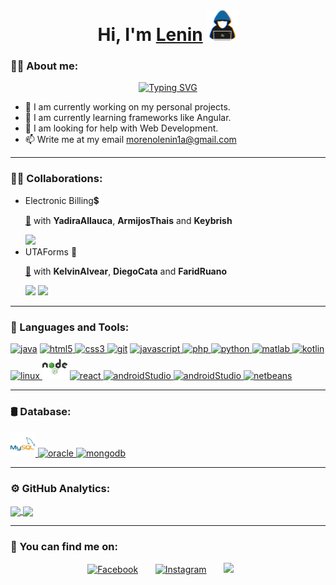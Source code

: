 <div align="center">
  <h1 align="center">Hi, I'm <a href="https://leninm-portfolio.netlify.app/" {:target="_blank"}> Lenin</a> <picture><img src = "https://github.com/0xAbdulKhalid/0xAbdulKhalid/raw/main/assets/mdImages/about_me.gif" width = 50px/></picture></h1>  
</div>

<!-- about me section -->
### 🧒🏽 About me:
<div align="center">
<a href="https://git.io/typing-svg"><img src="https://readme-typing-svg.herokuapp.com?font=Silkscreen&pause=60&color=3794FF&center=true&vCenter=true&random=false&width=435&lines=Software+Engineer;Backend+Developer+%F0%9F%96%B3;Android+Developer+%F0%9F%93%B1" alt="Typing SVG" /></a>
</div>

- 🔭 I am currently working on my personal projects.
- 🌱 I am currently learning frameworks like Angular.
- 🤔 I am looking for help with Web Development.
- 📫 Write me at my email morenolenin1a@gmail.com
<!-- collaborations section -->
<hr>

### 🤙🏽 Collaborations:
- Electronic Billing💲
  <p align="left"> <a href="https://github.com/YadiraAllauca/FacturaMovilGCS" target="_blank">🔗</a> with <b>YadiraAllauca</b>, <b>ArmijosThais</b> and <b>Keybrish</b></p> <img src="https://cdn.glitch.global/67cd472b-72c6-4b72-8f91-3c3387cbf446/bb47bc57-f106-4eee-be9f-9a78a920a152.image.png?v=1701818279786" height="300"/>
- UTAForms 🪪
  <p align="left"> <a href="https://github.com/FaridRuano/utaForms" target="_blank">🔗</a> with <b>KelvinAlvear</b>, <b>DiegoCata</b> and <b>FaridRuano</b> </p> 
  <img src="https://global.discourse-cdn.com/business6/uploads/glitch/original/3X/9/9/9965399d5ff3f6b1ba1cfe7ff8c5b575bf95f9c4.png" width="300"/>
  <img src="https://global.discourse-cdn.com/business6/uploads/glitch/original/3X/3/3/33a44666b26902c320a7a6156e682cfafa5a4be0.png" width="300"/>
<!-- languajes section -->
<hr>

### 👾 Languages and Tools:
<p align="left"> <a href="https://docs.oracle.com/javase/8/docs/api/" target="_blank" rel="noreferrer"> <img src="https://cdn-icons-png.flaticon.com/128/226/226777.png" alt="java" width="40" height="40"/></a>
<a href="https://htmlreference.io/" target="_blank" rel="noreferrer"> <img src="https://cdn-icons-png.flaticon.com/128/5968/5968267.png" alt="html5" width="40" height="40"/> </a>
<a href="https://www.w3schools.com/css/" target="_blank" rel="noreferrer"> <img src="https://cdn-icons-png.flaticon.com/128/5968/5968242.png" alt="css3" width="40" height="40"/> </a>
<a href="https://git-scm.com/" target="_blank" rel="noreferrer"> <img src="https://www.vectorlogo.zone/logos/git-scm/git-scm-icon.svg" alt="git" width="40" height="40"/></a>
<a href="https://developer.mozilla.org/en-US/docs/Web/JavaScript" target="_blank" rel="noreferrer"> <img src="https://cdn-icons-png.flaticon.com/128/1199/1199124.png" alt="javascript" width="40" height="40"/> </a>
<a href="https://www.php.net/manual/es/intro-whatis.php" target="_blank" rel="noreferrer"> <img src="https://cdn-icons-png.flaticon.com/128/5968/5968332.png" alt="php" width="40" height="40"/> </a>
<a href="https://www.python.org" target="_blank" rel="noreferrer"> <img src="https://cdn-icons-png.flaticon.com/128/1822/1822899.png" alt="python" width="40" height="40"/> </a>
<a href="https://la.mathworks.com/products/matlab.html" target="_blank" rel="noreferrer"> <img src="https://cdn.icon-icons.com/icons2/2107/PNG/512/file_type_matlab_icon_130398.png" alt="matlab" width="40" height="40"/> </a> 
<a href="https://kotlinlang.org/docs/home.html" target="_blank" rel="noreferrer"> <img src="https://img.icons8.com/?size=48&id=ZoxjA0jZDdFZ&format=png" alt="kotlin" width="40" height="40"/> </a> 
<a href="https://www.linux.org/" target="_blank" rel="noreferrer"> <img src="https://cdn-icons-png.flaticon.com/128/6124/6124995.png" alt="linux" width="40" height="40"/> </a>
<a href="https://nodejs.org/docs/latest/api/" target="_blank" rel="noreferrer"> <img src="https://raw.githubusercontent.com/devicons/devicon/master/icons/nodejs/nodejs-original-wordmark.svg" alt="nodejs" width="40" height="40"/></a> 
<a href="https://es.react.dev/learn" target="_blank" rel="noreferrer"> <img src="https://cdn.icon-icons.com/icons2/2415/PNG/512/react_original_wordmark_logo_icon_146375.png" alt="react" width="40" height="40"/> </a> 
<a href="https://developer.android.com/?hl=es-419" target="_blank" rel="noreferrer"> <img src="https://img.icons8.com/?size=48&id=EgOU93v1DHjU&format=png" alt="androidStudio" width="40" height="40"/> </a> 
<a href="https://code.visualstudio.com/" target="_blank" rel="noreferrer"> <img src="https://img.icons8.com/?size=48&id=0OQR1FYCuA9f&format=png" alt="androidStudio" width="40" height="40"/> </a> 
<a href="https://netbeans.apache.org/front/main/" target="_blank" rel="noreferrer"> <img src="https://img.icons8.com/?size=48&id=4djt356tq8UO&format=png" alt="netbeans" width="40" height="40"/> </a> 
</p>
<!-- database section -->
<hr>

### 🛢️ Database:
<p p align="left">
<a href="https://www.mysql.com/" target="_blank" rel="noreferrer"> <img src="https://raw.githubusercontent.com/devicons/devicon/master/icons/mysql/mysql-original-wordmark.svg" alt="mysql" width="40" height="40"/> </a>
<a href="https://www.oracle.com/es/" target="_blank" rel="noreferrer"> <img src="https://cdn.icon-icons.com/icons2/2415/PNG/96/oracle_original_logo_icon_146401.png" alt="oracle" width="40" height="40"/> </a>
<a href="https://www.mongodb.com/es" target="_blank" rel="noreferrer"> <img src="https://img.icons8.com/?size=80&id=8rKdRqZFLurS&format=png" alt="mongodb" width="40" height="40"/> </a>
</p>

<!-- GitHub Analytics section -->
<hr>

### ⚙️ GitHub Analytics:

<a href="https://github.com/anuraghazra/github-readme-stats">
  <img height=150 align="center" src="https://github-readme-stats.vercel.app/api?username=LennyMA&theme=radical&show_icons=true&include_all_commits=true&hide=stars,issues" />
</a>
<a href="https://github.com/anuraghazra/convoychat">
  <img height=180 align="center" src="https://github-readme-stats.vercel.app/api/top-langs?username=LennyMA&layout=compact&langs_count=8&card_width=320&theme=radical" />
</a>

<!-- Social icons section -->
<hr>

### 🔎 You can find me on:
<p align="center">
  <a href="https://www.facebook.com/lenin.ekess.9"><img width="32px" alt="Facebook" title="Facebook" src="https://cdn-icons-png.flaticon.com/128/733/733547.png"/></a>
  &#8287;&#8287;&#8287;&#8287;&#8287;
  <a href="https://www.instagram.com/lenny.m.v/"><img width="32px" alt="Instagram" title="Instagram" src="https://cdn-icons-png.flaticon.com/128/174/174855.png"/></a>
  &#8287;&#8287;&#8287;&#8287;&#8287;
  <a href="https://www.linkedin.com/in/lennymv/" alt="Web Site" title="Linkedin"><img width="32px" src="https://cdn-icons-png.flaticon.com/128/3536/3536505.png"/></a>
  &#8287;&#8287;&#8287;&#8287;&#8287;
</p>
